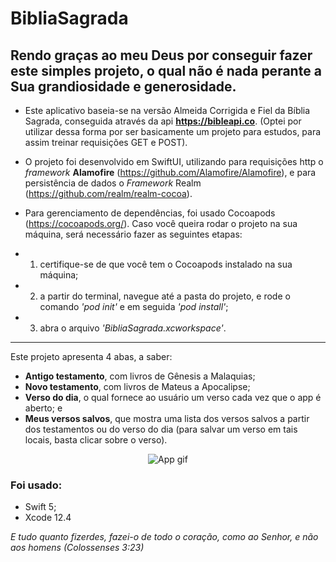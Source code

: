 # BibliaSagrada



Rendo graças ao meu Deus por conseguir fazer este simples projeto, o qual não é nada perante a Sua grandiosidade e generosidade.
----

- Este aplicativo baseia-se na versão Almeida Corrigida e Fiel da Bíblia Sagrada, conseguida através da api **https://bibleapi.co**. (Optei por utilizar dessa forma por ser basicamente um projeto para estudos, para assim treinar requisições GET e POST).

- O projeto foi desenvolvido em SwiftUI, utilizando para requisições http o *framework* **Alamofire** (https://github.com/Alamofire/Alamofire), e para persistência de dados o *Framework* Realm (https://github.com/realm/realm-cocoa).

- Para gerenciamento de dependências, foi usado Cocoapods (https://cocoapods.org/). Caso você queira rodar o projeto na sua máquina, será necessário fazer as seguintes etapas:
- 1) certifique-se de que você tem o Cocoapods instalado na sua máquina;
- 2) a partir do terminal, navegue até a pasta do projeto, e rode o comando *'pod init'* e em seguida *'pod install'*;
- 3) abra o arquivo *'BibliaSagrada.xcworkspace'*.

----
Este projeto apresenta 4 abas, a saber:
- **Antigo testamento**, com livros de Gênesis a Malaquias;
- **Novo testamento**, com livros de Mateus a Apocalipse;
- **Verso do dia**, o qual fornece ao usuário um verso cada vez que o app é aberto; e
- **Meus versos salvos**, que mostra uma lista dos versos salvos a partir dos testamentos ou do verso do dia (para salvar um verso em tais locais, basta clicar sobre o verso).

<p align="center">  
  <img src="https://github.com/AdrianoAntoniev/BibliaSagrada/blob/master/output.gif?raw=true" alt="App gif"/>
</p>

### Foi usado:
- Swift 5;
- Xcode 12.4





*E tudo quanto fizerdes, fazei-o de todo o coração, como ao Senhor, e não aos homens (Colossenses 3:23)*
